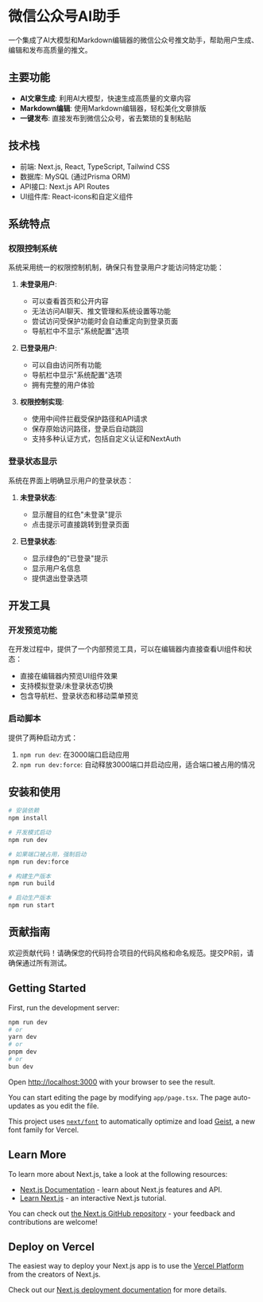 # 微信公众号AI助手

一个集成了AI大模型和Markdown编辑器的微信公众号推文助手，帮助用户生成、编辑和发布高质量的推文。

## 主要功能

- **AI文章生成**: 利用AI大模型，快速生成高质量的文章内容
- **Markdown编辑**: 使用Markdown编辑器，轻松美化文章排版
- **一键发布**: 直接发布到微信公众号，省去繁琐的复制粘贴

## 技术栈

- 前端: Next.js, React, TypeScript, Tailwind CSS
- 数据库: MySQL (通过Prisma ORM)
- API接口: Next.js API Routes
- UI组件库: React-icons和自定义组件

## 系统特点

### 权限控制系统

系统采用统一的权限控制机制，确保只有登录用户才能访问特定功能：

1. **未登录用户**:
   - 可以查看首页和公开内容
   - 无法访问AI聊天、推文管理和系统设置等功能
   - 尝试访问受保护功能时会自动重定向到登录页面
   - 导航栏中不显示"系统配置"选项

2. **已登录用户**:
   - 可以自由访问所有功能
   - 导航栏中显示"系统配置"选项
   - 拥有完整的用户体验

3. **权限控制实现**:
   - 使用中间件拦截受保护路径和API请求
   - 保存原始访问路径，登录后自动跳回
   - 支持多种认证方式，包括自定义认证和NextAuth

### 登录状态显示

系统在界面上明确显示用户的登录状态：

1. **未登录状态**:
   - 显示醒目的红色"未登录"提示
   - 点击提示可直接跳转到登录页面

2. **已登录状态**:
   - 显示绿色的"已登录"提示
   - 显示用户名信息
   - 提供退出登录选项

## 开发工具

### 开发预览功能

在开发过程中，提供了一个内部预览工具，可以在编辑器内直接查看UI组件和状态：

- 直接在编辑器内预览UI组件效果
- 支持模拟登录/未登录状态切换
- 包含导航栏、登录状态和移动菜单预览

### 启动脚本

提供了两种启动方式：

1. `npm run dev`: 在3000端口启动应用
2. `npm run dev:force`: 自动释放3000端口并启动应用，适合端口被占用的情况

## 安装和使用

```bash
# 安装依赖
npm install

# 开发模式启动
npm run dev

# 如果端口被占用，强制启动
npm run dev:force

# 构建生产版本
npm run build

# 启动生产版本
npm run start
```

## 贡献指南

欢迎贡献代码！请确保您的代码符合项目的代码风格和命名规范。提交PR前，请确保通过所有测试。

## Getting Started

First, run the development server:

```bash
npm run dev
# or
yarn dev
# or
pnpm dev
# or
bun dev
```

Open [http://localhost:3000](http://localhost:3000) with your browser to see the result.

You can start editing the page by modifying `app/page.tsx`. The page auto-updates as you edit the file.

This project uses [`next/font`](https://nextjs.org/docs/app/building-your-application/optimizing/fonts) to automatically optimize and load [Geist](https://vercel.com/font), a new font family for Vercel.

## Learn More

To learn more about Next.js, take a look at the following resources:

- [Next.js Documentation](https://nextjs.org/docs) - learn about Next.js features and API.
- [Learn Next.js](https://nextjs.org/learn) - an interactive Next.js tutorial.

You can check out [the Next.js GitHub repository](https://github.com/vercel/next.js) - your feedback and contributions are welcome!

## Deploy on Vercel

The easiest way to deploy your Next.js app is to use the [Vercel Platform](https://vercel.com/new?utm_medium=default-template&filter=next.js&utm_source=create-next-app&utm_campaign=create-next-app-readme) from the creators of Next.js.

Check out our [Next.js deployment documentation](https://nextjs.org/docs/app/building-your-application/deploying) for more details.
